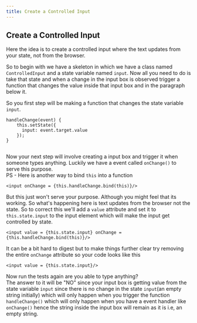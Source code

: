 ```yaml
---
title: Create a Controlled Input
---
```

## Create a Controlled Input

Here the idea is to create a controlled input where the text updates from your state, not from the browser.

So to begin with we have a skeleton in which we have a class named `ControlledInput` and a state variable named `input`. Now all you need to do is take that state and when a change in the input box is observed trigger a function that changes the value inside that input box and in the paragraph below it.

So you first step will be making a function that changes the state variable `input`.
```
handleChange(event) {
    this.setState({
      input: event.target.value
    });
}
  
```
Now your next step will involve creating a input box and trigger it when someone types anything. Luckily we have a event called `onChange()` to serve this purpose. <br>
PS - Here is another way to bind `this` into a function 
```
<input onChange = {this.handleChange.bind(this)}/>
```
But this just won't serve your purpose. Although you might feel that its working. So what's happening here is text updates from the browser not the state. So to correct this we'll add a `value` attribute and set it to `this.state.input` to the input element which will make the input get controlled by state.

```
<input value = {this.state.input} onChange = {this.handleChange.bind(this)}/>
```

It can be a bit hard to digest but to make things further clear try removing the entire `onChange` attribute so your code looks like this
```
<input value = {this.state.input}/>
```
Now run the tests again are you able to type anything? <br>
The answer to it will be "NO" since your input box is getting value from the state variable `input` since there is no change in the state `input`(an empty string initially) which will only happen when you trigger the function `handleChange()` which will only happen when you have a event handler like `onChange()` hence the string inside the input box will remain as it is i.e, an empty string.
